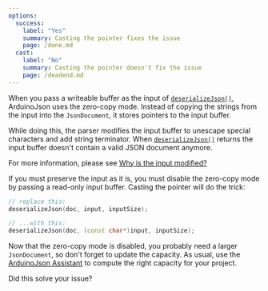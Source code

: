 ```yaml
---
options:
  success:
    label: "Yes"
    summary: Casting the pointer fixes the issue
    page: /done.md
  cast:
    label: "No"
    summary: Casting the pointer doesn't fix the issue
    page: /deadend.md
---
```


When you pass a writeable buffer as the input of [`deserializeJson()`](/v6/api/json/deserializejson/), ArduinoJson uses the zero-copy mode. Instead of copying the strings from the input into the `JsonDocument`, it stores pointers to the input buffer.

While doing this, the parser modifies the input buffer to unescape special characters and add string terminator.
When [`deserializeJson()`](/v6/api/json/deserializejson/) returns the input buffer doesn't contain a valid JSON document anymore.

For more information, please see [Why is the input modified?](/v6/issues/altered-input/)

If you must preserve the input as it is, you must disable the zero-copy mode by passing a read-only input buffer. Casting the pointer will do the trick:

```c++
// replace this:
deserializeJson(doc, input, inputSize);

// ...with this:
deserializeJson(doc, (const char*)input, inputSize);
```

Now that the zero-copy mode is disabled, you probably need a larger `JsonDocument`, so don't forget to update the capacity. As usual, use the [ArduinoJson Assistant](/v6/assistant/) to compute the right capacity for your project.

Did this solve your issue?
